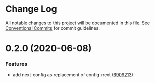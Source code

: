 # Change Log

All notable changes to this project will be documented in this file.
See [Conventional Commits](https://conventionalcommits.org) for commit guidelines.

# 0.2.0 (2020-06-08)


### Features

* add next-config as replacement of config-next ([6909213](https://github.com/azimutlabs/config/commit/69092133e1ceeead4843edf87e6969a11222167e))
